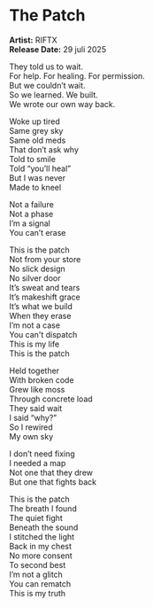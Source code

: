 # The Patch

**Artist:** RIFTX  
**Release Date:** 29 juli 2025

They told us to wait.  
For help. For healing. For permission.  
But we couldn’t wait.  
So we learned. We built.  
We wrote our own way back.  

Woke up tired  
Same grey sky  
Same old meds  
That don’t ask why  
Told to smile  
Told “you’ll heal”  
But I was never  
Made to kneel  

Not a failure  
Not a phase  
I’m a signal  
You can’t erase  

This is the patch  
Not from your store  
No slick design  
No silver door  
It’s sweat and tears  
It’s makeshift grace  
It’s what we build  
When they erase  
I’m not a case  
You can't dispatch  
This is my life  
This is the patch  

Held together  
With broken code  
Grew like moss  
Through concrete load  
They said wait  
I said “why?”  
So I rewired  
My own sky  

I don’t need fixing  
I needed a map  
Not one that they drew  
But one that fights back  

This is the patch  
The breath I found  
The quiet fight  
Beneath the sound  
I stitched the light  
Back in my chest  
No more consent  
To second best  
I’m not a glitch  
You can rematch  
This is my truth
